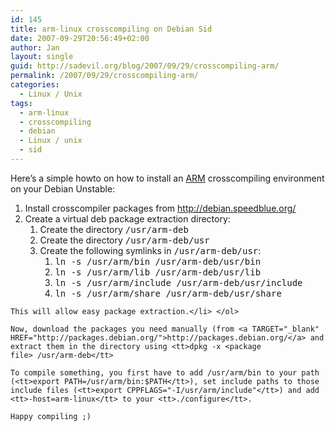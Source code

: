 ```yaml
---
id: 145
title: arm-linux crosscompiling on Debian Sid
date: 2007-09-29T20:56:49+02:00
author: Jan
layout: single
guid: http://sadevil.org/blog/2007/09/29/crosscompiling-arm/
permalink: /2007/09/29/crosscompiling-arm/
categories:
  - Linux / Unix
tags:
  - arm-linux
  - crosscompiling
  - debian
  - Linux / unix
  - sid
---
```

Here&#8217;s a simple howto on how to install an <a HREF="http://en.wikipedia.org/wiki/ARM_architecture" TARGET="_blank">ARM</a> crosscompiling environment on your Debian Unstable:

  1. Install crosscompiler packages from <a TARGET="_blank" HREF="http://debian.speedblue.org/">http://debian.speedblue.org/</a>
  2. Create a virtual deb package extraction directory: 
      1. Create the directory <tt>/usr/arm-deb</tt>
      2. Create the directory <tt>/usr/arm-deb/usr</tt>
      3. Create the following symlinks in <tt>/usr/arm-deb/usr</tt>: 
          1. <tt>ln -s /usr/arm/bin /usr/arm-deb/usr/bin</tt>
          2. <tt>ln -s /usr/arm/lib /usr/arm-deb/usr/lib</tt>
          3. <tt>ln -s /usr/arm/include /usr/arm-deb/usr/include</tt>
          4. <tt>ln -s /usr/arm/share /usr/arm-deb/usr/share</tt>
    
    This will allow easy package extraction.</li> </ol> 
    
    Now, download the packages you need manually (from <a TARGET="_blank" HREF="http://packages.debian.org/">http://packages.debian.org/</a> and extract them in the directory using <tt>dpkg -x <package file> /usr/arm-deb</tt>
    
    To compile something, you first have to add /usr/arm/bin to your path (<tt>export PATH=/usr/arm/bin:$PATH</tt>), set include paths to those include files (<tt>export CPPFLAGS="-I/usr/arm/include"</tt>) and add  
    <tt>-host=arm-linux</tt> to your <tt>./configure</tt>.
    
    Happy compiling ;)